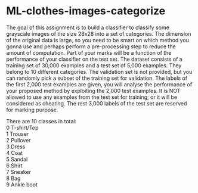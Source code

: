 # ML-clothes-images-categorize
The goal of this assignment is to build a classifier to classify some grayscale images of the size 28x28 into a set of categories. The dimension of the original data is large, so you need to be smart on which method you gonna use and perhaps perform a pre-processing step to reduce the amount of computation. Part of your marks will be a function of the performance of your classifier on the test set.
The dataset consists of a training set of 30,000 examples and a test set of 5,000 examples. They belong to 10 different categories. The validation set is not provided, but you can randomly pick a subset of the training set for validation. The labels of the first 2,000 test examples are given, you will analyse the performance of your proposed method by exploiting the 2,000 test examples. It is NOT allowed to use any examples from the test set for training; or it will be considered as cheating. The rest 3,000 labels of the test set are reserved for marking purpose.

There are 10 classes in total:<br />
0 T-shirt/Top<br />
1 Trouser<br />
2 Pullover<br />
3 Dress<br />
4 Coat<br />
5 Sandal<br />
6 Shirt<br />
7 Sneaker<br />
8 Bag<br />
9 Ankle boot <br />
